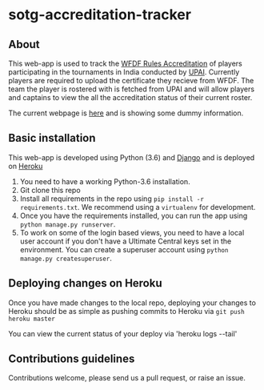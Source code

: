 # sotg-accreditation-tracker

## About
This web-app is used to track the [WFDF Rules
Accreditation](https://rules.wfdf.org/accreditation) of players participating in
the tournaments in India conducted by [UPAI](https://indiaultimate.org/).
Currently players are required to upload the certificate they recieve from WFDF.
The team the player is rostered with is fetched from UPAI and will allow players
and captains to view the all the accreditation status of their current roster.

The current webpage is [here](https://sotg-accreditation-tracker.herokuapp.com/)
and is showing some dummy information.

## Basic installation
This web-app is developed using Python (3.6) and
[Django](https://www.djangoproject.com/) and is deployed on
[Heroku](https://www.heroku.com/)

1. You need to have a working Python-3.6 installation.
1. Git clone this repo
1. Install all requirements in the repo using `pip install -r requirements.txt`.
   We recommend using a `virtualenv` for development.
1. Once you have the requirements installed, you can run the app using `python
   manage.py runserver`.
1. To work on some of the login based views, you need to have a local user
   account if you don't have a Ultimate Central keys set in the environment. You
   can create a superuser account using `python manage.py createsuperuser`.

## Deploying changes on Heroku
Once you have made changes to the local repo, deploying your changes to Heroku
should be as simple as pushing commits to Heroku via `git push heroku master`

You can view the current status of your deploy via 'heroku logs --tail'

## Contributions guidelines
Contributions welcome, please send us a pull request, or raise an issue.
